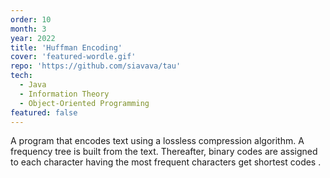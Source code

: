 ```yaml
---
order: 10
month: 3
year: 2022
title: 'Huffman Encoding'
cover: 'featured-wordle.gif'
repo: 'https://github.com/siavava/tau'
tech:
  - Java
  - Information Theory
  - Object-Oriented Programming
featured: false
---
```


A program that encodes text using a lossless compression algorithm.
A <highlight> frequency tree </highlight> is built from the text. Thereafter,
<highlight> binary codes are assigned </highlight> to each character
having the <highlight> most frequent characters
get shortest codes </highlight>.

